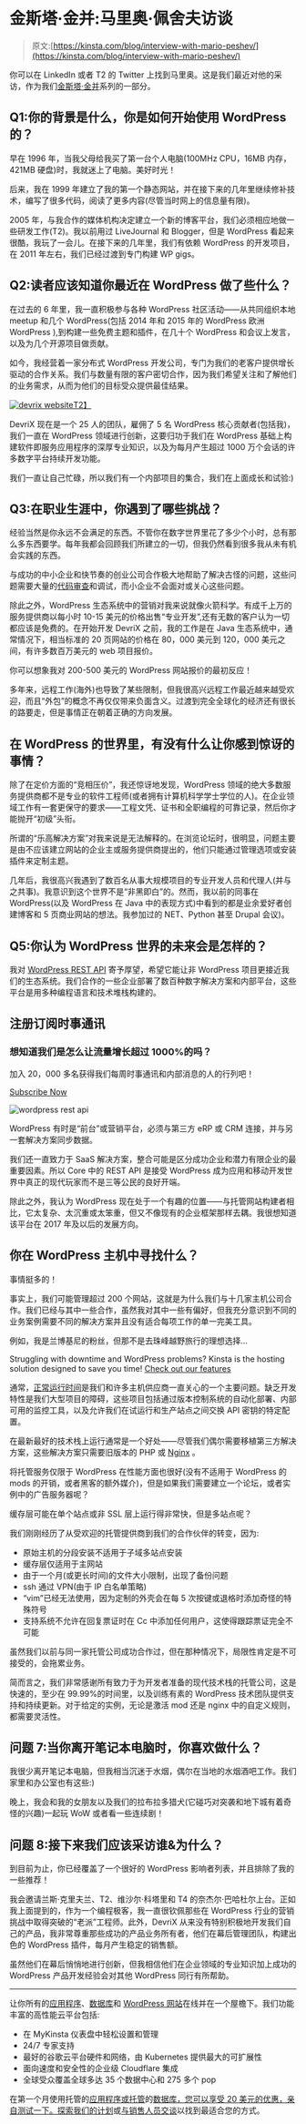 # 金斯塔·金并:马里奥·佩舍夫访谈

> 原文:[https://kinsta.com/blog/interview-with-mario-peshev/](https://kinsta.com/blog/interview-with-mario-peshev/)

你可以在 LinkedIn 或者 T2 的 Twitter 上找到马里奥。这是我们最近对他的采访，作为我们[金斯塔·金并](https://kinsta.com/?post_type=post&s=kingpin)系列的一部分。

## Q1:你的背景是什么，你是如何开始使用 WordPress 的？

早在 1996 年，当我父母给我买了第一台个人电脑(100MHz CPU，16MB 内存，421MB 硬盘)时，我就迷上了电脑。美好时光！

后来，我在 1999 年建立了我的第一个静态网站，并在接下来的几年里继续修补技术，编写了很多代码，阅读了更多内容(尽管当时网上的信息量有限)。

2005 年，与我合作的媒体机构决定建立一个新的博客平台，我们必须相应地做一些研发工作(T2)。我以前用过 LiveJournal 和 Blogger，但是 WordPress 看起来很酷，我玩了一会儿。在接下来的几年里，我们有依赖 WordPress 的开发项目，在 2011 年左右，我们已经过渡到专门构建 WP gigs。

## Q2:读者应该知道你最近在 WordPress 做了些什么？

在过去的 6 年里，我一直积极参与各种 WordPress 社区活动——从共同组织本地 meetup 和几个 WordPress(包括 2014 年和 2015 年的 WordPress 欧洲 WordPress ),到构建一些免费主题和插件，在几十个 WordPress 和会议上发言，以及为几个开源项目做贡献。

如今，我经营着一家分布式 WordPress 开发公司，专门为我们的老客户提供增长驱动的合作关系。我们与数量有限的客户密切合作，因为我们希望关注和了解他们的业务需求，从而为他们的目标受众提供最佳结果。

[![devrix website](img/3f8d461dae7baf0fc1c3a9b7e811385f.png)T2】](http://devrix.com/)

DevriX 现在是一个 25 人的团队，雇佣了 5 名 WordPress 核心贡献者(包括我)，我们一直在 WordPress 领域进行创新，这要归功于我们在 WordPress 基础上构建软件即服务应用程序的深厚专业知识，以及为每月产生超过 1000 万个会话的许多数字平台持续开发功能。









我们一直让自己忙碌，所以我们有一个内部项目的集合，我们在上面成长和试验:)

## Q3:在职业生涯中，你遇到了哪些挑战？

经验当然是你永远不会满足的东西。不管你在数字世界里花了多少个小时，总有那么多东西要学。每年我都会回顾我们所建立的一切，但我仍然看到很多我从未有机会实践的东西。

与成功的中小企业和快节奏的创业公司合作极大地帮助了解决古怪的问题，这些问题需要大量的[代码审查](https://kinsta.com/blog/code-review-tools/)和调试，而小企业不会面对或关心这些问题。

除此之外，WordPress 生态系统中的营销对我来说就像火箭科学。有成千上万的服务提供商以每小时 10-15 美元的价格出售“专业开发”,还有无数的客户认为一切都应该是免费的。在开始开发 DevriX 之前，我的工作是在 Java 生态系统中，通常情况下，相当标准的 20 页网站的价格在 80，000 美元到 120，000 美元之间，有许多数百万美元的 web 项目报价。

你可以想象我对 200-500 美元的 WordPress 网站报价的最初反应！

多年来，远程工作(海外)也导致了某些限制，但我很高兴远程工作最近越来越受欢迎，而且“外包”的概念不再仅仅带来负面含义。过渡到完全全球化的经济还有很长的路要走，但是事情正在朝着正确的方向发展。

## 在 WordPress 的世界里，有没有什么让你感到惊讶的事情？

除了在定价方面的“竞相压价”，我还惊讶地发现，WordPress 领域的绝大多数服务提供商都不是专业的软件工程师(或者拥有计算机科学学士学位的人)。在企业领域工作有一套更保守的要求——工程文凭、证书和全职编程的可靠记录，然后你才能抛开“初级”头衔。

所谓的“乐高解决方案”对我来说是无法解释的。在浏览论坛时，很明显，问题主要是由不应该建立网站的企业主或服务提供商提出的，他们只能通过管理选项或安装插件来定制主题。

几年后，我很高兴我遇到了数百名从事大规模项目的专业开发人员和代理人(并与之共事)。我意识到这个世界不是“非黑即白”的。然而，我以前的同事在 WordPress(以及 WordPress 在 Java 中的表现方式)中看到的都是业余爱好者创建博客和 5 页商业网站的想法。我参加过的 NET、Python 甚至 Drupal 会议)。

## Q5:你认为 WordPress 世界的未来会是怎样的？

我对 [WordPress REST API](https://kinsta.com/blog/wordpress-rest-api/) 寄予厚望，希望它能让非 WordPress 项目更接近我们的生态系统。我们合作的一些企业部署了数百种数字解决方案和内部平台，这些平台是用多种编程语言和技术堆栈构建的。

 ## 注册订阅时事通讯



### 想知道我们是怎么让流量增长超过 1000%的吗？

加入 20，000 多名获得我们每周时事通讯和内部消息的人的行列吧！

[Subscribe Now](#newsletter)

![wordpress rest api](img/ff67a166dabf90e060754fc89f0e612f.png)

WordPress 有时是“前台”或营销平台，必须与第三方 eRP 或 CRM 连接，并与另一套解决方案同步数据。

我们还一直致力于 SaaS 解决方案，整合可能是区分成功企业和潜力有限企业的最重要因素。所以 Core 中的 REST API 是接受 WordPress 成为应用和移动开发世界中真正的现代玩家而不是三等公民的良好开端。

除此之外，我认为 WordPress 现在处于一个有趣的位置——与托管网站构建者相比，它太复杂、太沉重或太笨重，但又不像现有的企业框架那样去耦。我很想知道该平台在 2017 年及以后的发展方向。

## 你在 WordPress 主机中寻找什么？

事情挺多的！

事实上，我们可能管理超过 200 个网站，这就是为什么我们与十几家主机公司合作。我们已经与其中一些合作，虽然我对其中一些有偏好，但我充分意识到不同的业务案例需要不同的解决方案并且没有适合每项工作的单一完美工具。

例如，我是兰博基尼的粉丝，但那不是去珠峰越野旅行的理想选择…

Struggling with downtime and WordPress problems? Kinsta is the hosting solution designed to save you time! [Check out our features](https://kinsta.com/features/)

通常，[正常运行时间](https://kinsta.com/blog/website-downtime/)是我们和许多主机供应商一直关心的一个主要问题。缺乏开发特性是我们大型项目的障碍，这些项目包括通过版本控制系统的自动化部署、内部可用的监控工具，以及允许我们在试运行和生产站点之间交换 API 密钥的特定配置。

在最新最好的技术栈上运行通常是一个好处——尽管我们偶尔需要移植第三方解决方案，这些解决方案只需要旧版本的 PHP 或 [Nginx](https://kinsta.com/knowledgebase/what-is-nginx/) 。

将托管服务仅限于 WordPress 在性能方面也很好(没有不适用于 WordPress 的 mods 的开销，或者黑客的额外媒介)，但是如果我们需要建立一个论坛，或者实例中的广告服务器呢？

缓存层可能在单个站点或非 SSL 层上运行得非常快，但是多站点呢？

我们刚刚经历了从受欢迎的托管提供商到我们的合作伙伴的转变，因为:

*   原始主机的分段安装不适用于子域多站点安装
*   缓存层仅适用于主网站
*   由于一个月(或更长时间)的文件大小限制，出现了备份问题
*   ssh 通过 VPN(由于 IP 白名单策略)
*   “vim”已经无法使用，因为定制的外壳会在每 5 次按键或退格时添加奇怪的特殊符号
*   支持系统不允许在回复票证时在 Cc 中添加任何用户，这使得跟踪票证完全不可能

虽然我们以前与同一家托管公司成功合作过，但在那种情况下，局限性肯定是不可接受的，会拖累业务。

简而言之，我们非常感谢所有致力于为开发者准备的现代技术栈的托管公司，这是快速的，至少在 99.99%的时间里，以及训练有素的 WordPress 技术团队提供支持和持续更新。对于给定的实例，无论是激活 mod 还是 nginx 中的自定义规则，都需要灵活性。

## 问题 7:当你离开笔记本电脑时，你喜欢做什么？

我很少离开笔记本电脑，但我相当沉迷于水烟，偶尔在当地的水烟酒吧工作。我们家里和办公室也有这些:)

晚上，我会和我的女朋友以及我们的拉布拉多猎犬(它碰巧对突袭和地下城有着奇怪的兴趣)一起玩 WoW 或者看一些连续剧！

## 问题 8:接下来我们应该采访谁&为什么？

到目前为止，你已经覆盖了一个很好的 WordPress 影响者列表，并且排除了我的一些推荐！

我会邀请兰斯·克里夫兰、T2、维沙尔·科塔里和 T4 的奈杰尔·巴哈杜尔上台。正如我上面提到的，作为一个编程极客，我一直很钦佩那些在 WordPress 行业的营销挑战中取得突破的“老派”工程师。此外，DevriX 从来没有特别积极地开发我们自己的产品，我非常尊重那些成功的产品业务所有者，他们在幕后管理团队，构建出色的 WordPress 插件，每月产生稳定的销售额。

虽然他们在幕后悄悄地进行创新，但我相信他们在企业领域的专业知识加上成功的 WordPress 产品开发经验会对其他 WordPress 同行有所帮助。

* * *

让你所有的[应用程序](https://kinsta.com/application-hosting/)、[数据库](https://kinsta.com/database-hosting/)和 [WordPress 网站](https://kinsta.com/wordpress-hosting/)在线并在一个屋檐下。我们功能丰富的高性能云平台包括:

*   在 MyKinsta 仪表盘中轻松设置和管理
*   24/7 专家支持
*   最好的谷歌云平台硬件和网络，由 Kubernetes 提供最大的可扩展性
*   面向速度和安全性的企业级 Cloudflare 集成
*   全球受众覆盖全球多达 35 个数据中心和 275 多个 pop

在第一个月使用托管的[应用程序或托管](https://kinsta.com/application-hosting/)的[数据库，您可以享受 20 美元的优惠，亲自测试一下。探索我们的](https://kinsta.com/database-hosting/)[计划](https://kinsta.com/plans/)或[与销售人员交谈](https://kinsta.com/contact-us/)以找到最适合您的方式。